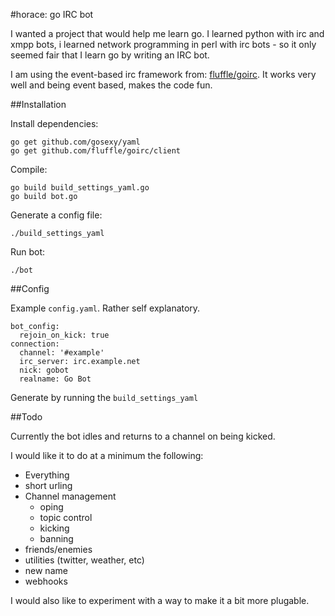 #horace: go IRC bot

I wanted a project that would help me learn go. I learned python with irc and xmpp bots, i learned network programming in perl with irc bots - so it only seemed fair that I learn go by writing an IRC bot. 

I am using the event-based irc framework from: [fluffle/goirc](https://github.com/fluffle/goirc). It works very well and being event based, makes the code fun. 

##Installation

Install dependencies:

  	go get github.com/gosexy/yaml
	go get github.com/fluffle/goirc/client

Compile:
	
	go build build_settings_yaml.go
	go build bot.go

Generate a config file:
	
	./build_settings_yaml
	
Run bot:

	./bot 
	

##Config

Example `config.yaml`. Rather self explanatory.

	bot_config:
	  rejoin_on_kick: true
	connection:
	  channel: '#example'
	  irc_server: irc.example.net
	  nick: gobot
	  realname: Go Bot

Generate by running the `build_settings_yaml`

##Todo

Currently the bot idles and returns to a channel on being kicked. 

I would like it to do at a minimum the following:

* Everything
* short urling
* Channel management
	* oping
	* topic control
	* kicking
	* banning	
* friends/enemies
* utilities (twitter, weather, etc)
* new name
* webhooks

I would also like to experiment with a way to make it a bit more plugable. 
